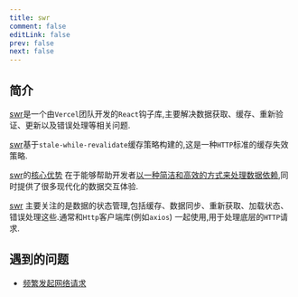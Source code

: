 ```yaml
---
title: swr
comment: false
editLink: false
prev: false
next: false
---
```


## 简介

[swr](https://www.npmjs.com/package/swr)是一个由`Vercel`团队开发的`React`钩子库,主要解决数据获取、缓存、重新验证、更新以及错误处理等相关问题.

[swr](https://www.npmjs.com/package/swr)基于`stale-while-revalidate`缓存策略构建的,这是一种`HTTP`标准的缓存失效策略.

[swr](https://www.npmjs.com/package/swr)的[核心优势](https://poe.com/s/fq6BwCQzswNlgekHsr1O)
在于能够帮助开发者[以一种简洁和高效的方式来处理数据依赖](https://poe.com/s/eZXlSq2cPwxfQFKwb03x),同时提供了很多现代化的数据交互体验.

[swr](https://www.npmjs.com/package/swr)
主要关注的是数据的状态管理,包括缓存、数据同步、重新获取、加载状态、错误处理这些.通常和`Http`客户端库(例如`axios`)
一起使用,用于处理底层的`HTTP`请求.


## 遇到的问题

* [频繁发起网络请求](https://poe.com/s/Ky4OGLEsPDvYJeBJ4lJp)

